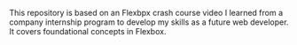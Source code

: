 This repository is based on an Flexbpx crash course video I learned from a company internship program to develop my skills as a future web developer. It covers foundational concepts in Flexbox.
